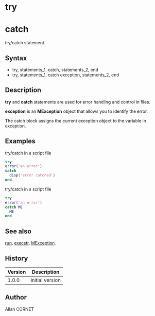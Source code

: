 

# try

# catch

try/catch statement.

## Syntax

- try, statements_1, catch, statements_2, end
- try, statements_1, catch exception, statements_2, end

## Description


  <p><b>try</b> and <b>catch</b> statements are used for error handling and control in files.</p>
  <p><b>exception</b> is an <b>MException</b> object that allows you to identify the error.</p>
  <p>The catch block assigns the current exception object to the variable in exception.</p>


## Examples

try/catch in a script file
```matlab
try 
error('an error')
catch
  disp('error catched')
end
```
try/catch in a script file
```matlab
try 
error('an error')
catch ME
  ME
end
```

## See also

[run](../core/run.md), [execstr](../core/execstr.md), [MException](../error_manager/MException.md).
## History

|Version|Description|
|------|------|
|1.0.0|initial version|


## Author

Allan CORNET



